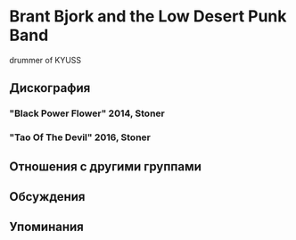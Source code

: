 # Brant Bjork and the Low Desert Punk Band

drummer of KYUSS

## Дискография

### "Black Power Flower" 2014, Stoner



### "Tao Of The Devil" 2016, Stoner




## Отношения с другими группами


## Обсуждения


## Упоминания

